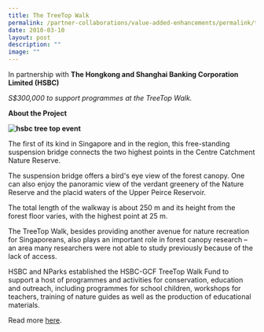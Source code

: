 ```yaml
---
title: The TreeTop Walk
permalink: /partner-collaborations/value-added-enhancements/permalink/thetreetopwalk/
date: 2010-03-10
layout: post
description: ""
image: ""
---
```



In partnership with **The Hongkong and Shanghai Banking Corporation Limited (HSBC)**

*S$300,000 to support programmes at the TreeTop Walk.*

**About the Project**

**![hsbc tree top event](https://ap-southeast-1-02880055-view.menlosecurity.com/c/0/i/aHR0cHM6Ly93d3cuZ2FyZGVuY2l0eWZ1bmQuZ292LnNnLy0vbWVkaWEvZ2NmL3Byb2plY3RzL3ZhbHVlLWFkZGVkLWVuaGFuY2VtZW50cy9oc2JjX3RyZWVfdG9wX2V2ZW50XzAxLmFzaHg~?k=EJj0ngV5-nypvy7kTOmn5L-v5Sf-0TVvbMTJrXbbtGw~)**

The first of its kind in Singapore and in the region, this free-standing suspension bridge connects the two highest points in the Centre Catchment Nature Reserve.

The suspension bridge offers a bird's eye view of the forest canopy. One can also enjoy the panoramic view of the verdant greenery of the Nature Reserve and the placid waters of the Upper Peirce Reservoir.

The total length of the walkway is about 250 m and its height from the forest floor varies, with the highest point at 25 m.

The TreeTop Walk, besides providing another avenue for nature recreation for Singaporeans, also plays an important role in forest canopy research – an area many researchers were not able to study previously because of the lack of access.

HSBC and NParks established the HSBC-GCF TreeTop Walk Fund to support a host of programmes and activities for conservation, education and outreach, including programmes for school children, workshops for teachers, training of nature guides as well as the production of educational materials.

Read more [here](https://safe.menlosecurity.com/https://www.nparks.gov.sg/gardens-parks-and-nature/parks-and-nature-reserves/central-catchment-nature-reserve/treetop-walk).